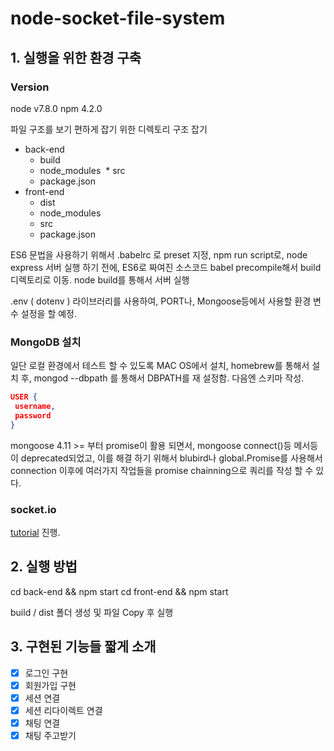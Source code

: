 # node-socket-file-system

## 1. 실행을 위한 환경 구축

### Version
node v7.8.0
npm 4.2.0 

파일 구조를 보기 편하게 잡기 위한 디렉토리 구조 잡기

* back-end
  * build
  * node_modules
  * src
  * package.json
* front-end
  * dist
  * node_modules
  * src
  * package.json

ES6 문법을 사용하기 위해서 .babelrc 로 preset 지정,
npm run script로, node express 서버 실행 하기 전에, 
ES6로 짜여진 소스코드 babel precompile해서 build 디렉토리로 이동.
node build를 통해서 서버 실행

.env ( dotenv ) 라이브러리를 사용하여, PORT나, Mongoose등에서 사용할 환경 변수 설정을 할 예정.


### MongoDB 설치

일단 로컬 환경에서 테스트 할 수 있도록 MAC OS에서 설치, homebrew를 통해서 설치 후,
mongod --dbpath <directory> 를 통해서 DBPATH를 재 설정함.
다음엔 스키마 작성.
 ```json
 USER {
  username,
  password
 }
 ```

mongoose 4.11 >= 부터 promise이 활용 되면서, mongoose connect()등 메서등이 deprecated되었고, 이를 해결 하기 위해서 blubird나 global.Promise를 사용해서 connection 이후에 여러가지 작업들을 promise chainning으로 쿼리를 작성 할 수 있다.

### socket.io

[tutorial](https://socket.io/get-started/chat/) 진행.

## 2. 실행 방법

cd back-end && npm start
cd front-end && npm start

build / dist 폴더 생성 및 파일 Copy 후 실행

## 3. 구현된 기능들 짧게 소개


* [x] 로그인 구현
* [x] 회원가입 구현
* [x] 세션 연결
* [x] 세션 리다이렉트 연결
* [x] 채팅 연결
* [x] 채팅 주고받기